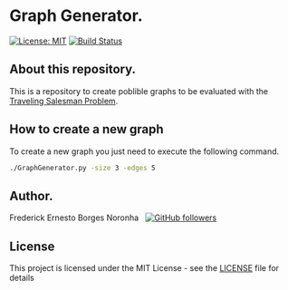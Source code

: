 # Graph Generator.
[![License: MIT](https://img.shields.io/badge/License-MIT-blue.svg)](LICENSE)
[![Build Status](https://travis-ci.com/FrederickBor/GraphGenerator.svg?token=HuNyoajcDod2s5H5ssXH&branch=master)](https://travis-ci.com/FrederickBor/GraphGenerator)

## About this repository.

This is a repository to create poblible graphs to be evaluated with the [Traveling Salesman Problem](https://github.com/FrederickBor/TravelingSalesman).

## How to create a new graph

To create a new graph you just need to execute the following command.

```bash
./GraphGenerator.py -size 3 -edges 5
```

## Author.

Frederick Ernesto Borges Noronha &nbsp; [![GitHub followers](https://img.shields.io/github/followers/FrederickBor?label=%40FrederickBor&style=social)](https://github.com/FrederickBor)

## License

This project is licensed under the MIT License - see the [LICENSE](LICENSE) file for details